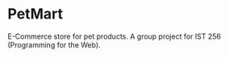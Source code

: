 # PetMart
E-Commerce store for pet products. A group project for IST 256 (Programming for the Web).
